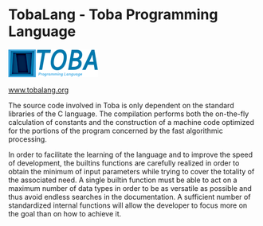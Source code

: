 # TobaLang - Toba Programming Language
 
 ![alt text](https://github.com/TobaMan/TobaLang.github.io/blob/master/assets/images/Logo.png)
 
 www.tobalang.org
 
The source code involved in Toba is only dependent on the standard libraries of the C language. The compilation performs both the on-the-fly calculation of constants and the construction of a machine code optimized for the portions of the program concerned by the fast algorithmic processing.  

In order to facilitate the learning of the language and to improve the speed of development, the builtins functions are carefully realized in order to obtain the minimum of input parameters while trying to cover the totality of the associated need. A single builtin function must be able to act on a maximum number of data types in order to be as versatile as possible and thus avoid endless searches in the documentation. A sufficient number of standardized internal functions will allow the developer to focus more on the goal than on how to achieve it.
